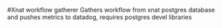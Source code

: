 
#Xnat workflow gatherer
Gathers workflow from xnat postgres database and pushes metrics to datadog, requires postgres devel libraries